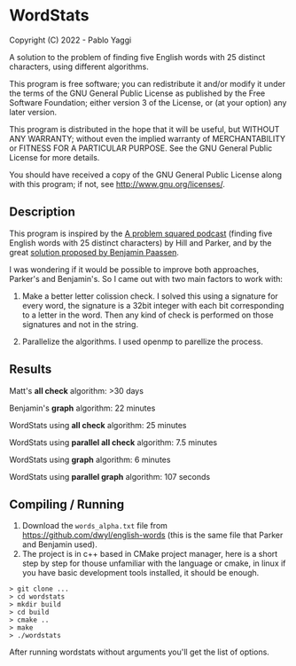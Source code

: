 # WordStats

Copyright (C) 2022 - Pablo Yaggi

A solution to the problem of finding five English words with 25 distinct characters, using different algorithms.

This program is free software; you can redistribute it and/or modify
it under the terms of the GNU General Public License as published by
the Free Software Foundation; either version 3 of the License, or
(at your option) any later version.

This program is distributed in the hope that it will be useful,
but WITHOUT ANY WARRANTY; without even the implied warranty of
MERCHANTABILITY or FITNESS FOR A PARTICULAR PURPOSE.  See the
GNU General Public License for more details.

You should have received a copy of the GNU General Public License
along with this program; if not, see <http://www.gnu.org/licenses/>.

## Description

This program is inspired by the [A problem squared podcast](https://aproblemsquared.libsyn.com/) (finding five English words with 25 distinct characters) by Hill and Parker, and by the great [solution proposed by Benjamin Paassen](https://gitlab.com/bpaassen/five_clique).

I was wondering if it would be possible to improve both approaches, Parker's and Benjamin's. So I came out with two main factors to work with:

1. Make a better letter colission check.
I solved this using a signature for every word, the signature is a 32bit integer with each bit corresponding to a letter in the word. Then any kind of check is performed on those signatures and not in the string.

2. Parallelize the algorithms.
I used openmp to parellize the process.

## Results

Matt's **all check** algorithm: >30 days

Benjamin's **graph** algorithm: 22 minutes

WordStats using **all check** algorithm: 25 minutes

WordStats using **parallel all check** algorithm: 7.5 minutes

WordStats using **graph** algorithm: 6 minutes

WordStats using **parallel graph** algorithm: 107 seconds



## Compiling / Running
1. Download the `words_alpha.txt` file from https://github.com/dwyl/english-words (this is the same file that Parker and Benjamin used).
2. The project is in c++ based in CMake project manager, here is a short step by step for thouse unfamiliar with the language or cmake, in linux if you have basic development tools installed, it should be enough.
```
> git clone ...
> cd wordstats
> mkdir build
> cd build
> cmake ..
> make
> ./wordstats
```
After running wordstats without arguments you'll get the list of options.
